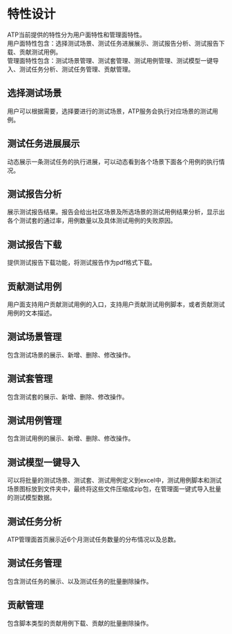 特性设计
======================
ATP当前提供的特性分为用户面特性和管理面特性。  
用户面特性包含：选择测试场景、测试任务进展展示、测试报告分析、测试报告下载、贡献测试用例。  
管理面特性包含：测试场景管理、测试套管理、测试用例管理、测试模型一键导入、测试任务分析、测试任务管理、贡献管理。  

## 选择测试场景
用户可以根据需要，选择要进行的测试场景，ATP服务会执行对应场景的测试用例。

## 测试任务进展展示
动态展示一条测试任务的执行进展，可以动态看到各个场景下面各个用例的执行情况。

## 测试报告分析
展示测试报告结果。报告会给出社区场景及所选场景的测试用例结果分析，显示出各个测试套的通过率，用例数量以及具体测试用例的失败原因。

## 测试报告下载
提供测试报告下载功能，将测试报告作为pdf格式下载。

## 贡献测试用例
用户面支持用户贡献测试用例的入口，支持用户贡献测试用例脚本，或者贡献测试用例的文本描述。

## 测试场景管理
包含测试场景的展示、新增、删除、修改操作。

## 测试套管理
包含测试套的展示、新增、删除、修改操作。

## 测试用例管理
包含测试用例的展示、新增、删除、修改操作。

## 测试模型一键导入
可以将批量的测试场景、测试套、测试用例定义到excel中，测试用例脚本和测试场景图标放到文件夹中，最终将这些文件压缩成zip包，在管理面一键式导入批量的测试模型数据。

## 测试任务分析
ATP管理面首页展示近6个月测试任务数量的分布情况以及总数。

## 测试任务管理
包含测试任务的展示、以及测试任务的批量删除操作。

## 贡献管理
包含脚本类型的贡献用例下载、贡献的批量删除操作。

[1]: https://gitee.com/edgegallery/atp "atp"
[2]: https://gitee.com/edgegallery/atp-fe "atp-fe"